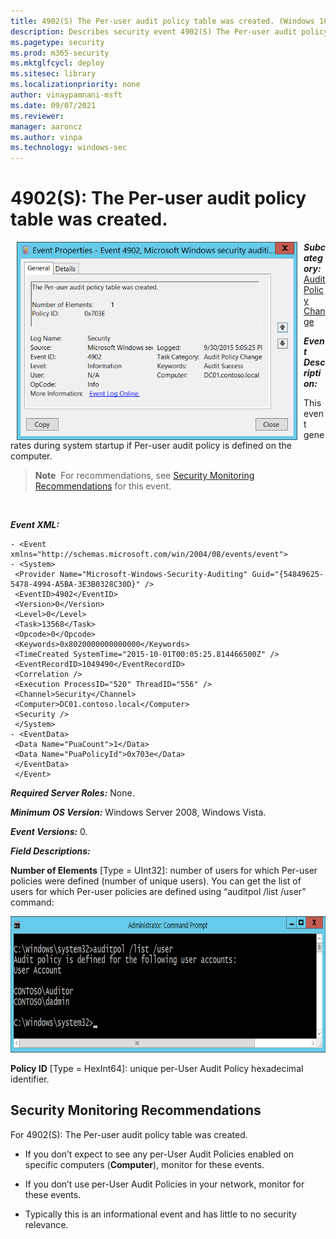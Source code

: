 ```yaml
---
title: 4902(S) The Per-user audit policy table was created. (Windows 10)
description: Describes security event 4902(S) The Per-user audit policy table was created.
ms.pagetype: security
ms.prod: m365-security
ms.mktglfcycl: deploy
ms.sitesec: library
ms.localizationpriority: none
author: vinaypamnani-msft
ms.date: 09/07/2021
ms.reviewer: 
manager: aaroncz
ms.author: vinpa
ms.technology: windows-sec
---
```


# 4902(S): The Per-user audit policy table was created.


<img src="images/event-4902.png" alt="Event 4902 illustration" width="449" height="317" hspace="10" align="left" />

***Subcategory:***&nbsp;[Audit Policy Change](audit-audit-policy-change.md)

***Event Description:***

This event generates during system startup if Per-user audit policy is defined on the computer.

> **Note**&nbsp;&nbsp;For recommendations, see [Security Monitoring Recommendations](#security-monitoring-recommendations) for this event.

<br clear="all">

***Event XML:***
```
- <Event xmlns="http://schemas.microsoft.com/win/2004/08/events/event">
- <System>
 <Provider Name="Microsoft-Windows-Security-Auditing" Guid="{54849625-5478-4994-A5BA-3E3B0328C30D}" /> 
 <EventID>4902</EventID> 
 <Version>0</Version> 
 <Level>0</Level> 
 <Task>13568</Task> 
 <Opcode>0</Opcode> 
 <Keywords>0x8020000000000000</Keywords> 
 <TimeCreated SystemTime="2015-10-01T00:05:25.814466500Z" /> 
 <EventRecordID>1049490</EventRecordID> 
 <Correlation /> 
 <Execution ProcessID="520" ThreadID="556" /> 
 <Channel>Security</Channel> 
 <Computer>DC01.contoso.local</Computer> 
 <Security /> 
 </System>
- <EventData>
 <Data Name="PuaCount">1</Data> 
 <Data Name="PuaPolicyId">0x703e</Data> 
 </EventData>
 </Event>

```

***Required Server Roles:*** None.

***Minimum OS Version:*** Windows Server 2008, Windows Vista.

***Event Versions:*** 0.

***Field Descriptions:***

**Number of Elements** \[Type = UInt32\]: number of users for which Per-user policies were defined (number of unique users). You can get the list of users for which Per-user policies are defined using “auditpol /list /user” command:

<img src="images/auditpol-list-user.png" alt="Auditpol list user illustration" width="775" height="218" />

**Policy ID** \[Type = HexInt64\]: unique per-User Audit Policy hexadecimal identifier.

## Security Monitoring Recommendations

For 4902(S): The Per-user audit policy table was created.

-   If you don’t expect to see any per-User Audit Policies enabled on specific computers (**Computer**), monitor for these events.

-   If you don’t use per-User Audit Policies in your network, monitor for these events.

-   Typically this is an informational event and has little to no security relevance.

